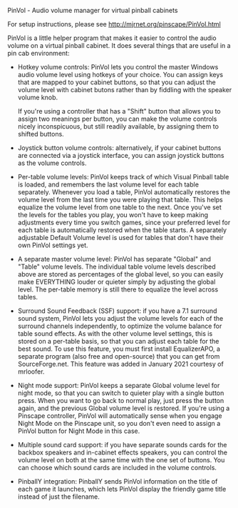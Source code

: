 PinVol - Audio volume manager for virtual pinball cabinets

For setup instructions, please see http://mjrnet.org/pinscape/PinVol.html

PinVol is a little helper program that makes it easier to control the
audio volume on a virtual pinball cabinet.  It does several things
that are useful in a pin cab environment:

- Hotkey volume controls: PinVol lets you control the master
  Windows audio volume level using hotkeys of your choice.  You
  can assign keys that are mapped to your cabinet buttons, so
  that you can adjust the volume level with cabinet butons
  rather than by fiddling with the speaker volume knob.

  If you're using a controller that has a "Shift" button that
  allows you to assign two meanings per button, you can make
  the volume controls nicely inconspicuous, but still readily
  available, by assigning them to shifted buttons.

- Joystick button volume controls: alternatively, if your cabinet 
  buttons are connected via a joystick interface, you can assign
  joystick buttons as the volume controls.

- Per-table volume levels: PinVol keeps track of which Visual
  Pinball table is loaded, and remembers the last volume level
  for each table separately.  Whenever you load a table, PinVol
  automatically restores the volume level from the last time you
  were playing that table.  This helps equalize the volume level
  from one table to the next.  Once you've set the levels for the
  tables you play, you won't have to keep making adjustments every
  time you switch games, since your preferred level for each table
  is automatically restored when the table starts.  A separately
  adjustable Default Volume level is used for tables that don't 
  have their own PinVol settings yet.

- A separate master volume level: PinVol has separate "Global" and
  "Table" volume levels.  The individual table volume levels
  described above are stored as percentages of the global level, 
  so you can easily make EVERYTHING louder or quieter simply by
  adjusting the global level.  The per-table memory is still there
  to equalize the level across tables.

- Surround Sound Feedback (SSF) support: if you have a 7.1 surround
  sound system, PinVol lets you adjust the volume levels for each
  of the surround channels independently, to optimize the volume
  balance for table sound effects.  As with the other volume level
  settings, this is stored on a per-table basis, so that you can
  adjust each table for the best sound.  To use this feature, you
  must first install EqualizerAPO, a separate program (also free
  and open-source) that you can get from SourceForge.net.  This
  feature was added in January 2021 courtesy of mrloofer.

- Night mode support: PinVol keeps a separate Global volume level
  for night mode, so that you can switch to quieter play with a
  single button press.  When you want to go back to normal play,
  just press the button again, and the previous Global volume
  level is restored.  If you're using a Pinscape controller,
  PinVol will automatically sense when you engage Night Mode
  on the Pinscape unit, so you don't even need to assign a PinVol
  button for Night Mode in this case.

- Multiple sound card support: if you have separate sounds cards
  for the backbox speakers and in-cabinet effects speakers, you
  can control the volume level on both at the same time with the
  one set of buttons.  You can choose which sound cards are
  included in the volume controls.

- PinballY integration: PinballY sends PinVol information on the
  title of each game it launches, which lets PinVol display the
  friendly game title instead of just the filename.

